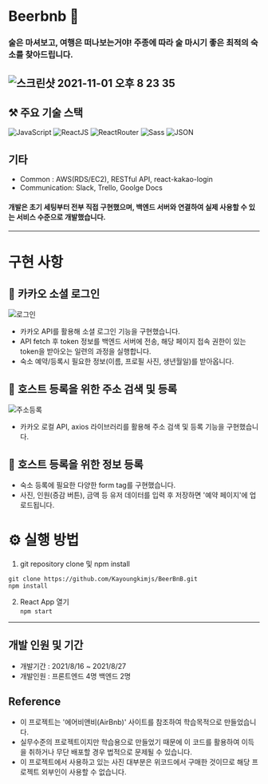 # Beerbnb 🍻
### 술은 마셔보고, 여행은 떠나보는거야! 주종에 따라 술 마시기 좋은 최적의 숙소를 찾아드립니다.
![스크린샷 2021-11-01 오후 8 23 35](https://user-images.githubusercontent.com/83155239/139664694-135198c8-1c75-4cb8-b4fb-05fb8a7ddfb4.png)
---
## ⚒ 주요 기술 스택 
<img alt="JavaScript" src ="https://img.shields.io/badge/JavaScript-F7DF1E.svg?&style=for-the-badge&logo=JavaScript&logoColor=white"/>   <img alt="ReactJS" src ="https://img.shields.io/badge/React-61DAFB.svg?&style=for-the-badge&logo=React&logoColor=white"/>   <img alt="ReactRouter" src ="https://img.shields.io/badge/React Router-CA4245.svg?&style=for-the-badge&logo=React Router&logoColor=white"/>   <img alt="Sass" src ="https://img.shields.io/badge/Sass-CC6699.svg?&style=for-the-badge&logo=Sass&logoColor=white"/>   <img alt="JSON" src ="https://img.shields.io/badge/JSON-000000.svg?&style=for-the-badge&logo=JSON&logoColor=white"/>

## 기타 
- Common : AWS(RDS/EC2), RESTful API, react-kakao-login
- Communication: Slack, Trello, Goolge Docs

#### 개발은 초기 세팅부터 전부 직접 구현했으며, 백엔드 서버와 연결하여 실제 사용할 수 있는 서비스 수준으로 개발했습니다.
---
# 구현 사항
## 📌 카카오 소셜 로그인
![로그인](https://user-images.githubusercontent.com/83155239/139666738-738a8aec-d944-421e-bd01-1d94a62656b1.gif)
- 카카오 API를 활용해 소셜 로그인 기능을 구현했습니다.
- API fetch 후 token 정보를 백엔드 서버에 전송, 해당 페이지 접속 권한이 있는 token을 받아오는 일련의 과정을 실행합니다.
- 숙소 예약/등록시 필요한 정보(이름, 프로필 사진, 생년월일)를 받아옵니다.
## 📌 호스트 등록을 위한 주소 검색 및 등록
![주소등록](https://user-images.githubusercontent.com/83155239/139666746-82961f2f-fbfc-48f4-84ba-b80f5160855d.gif)
- 카카오 로컬 API, axios 라이브러리를 활용해 주소 검색 및 등록 기능을 구현했습니다.
## 📌 호스트 등록을 위한 정보 등록
- 숙소 등록에 필요한 다양한 form tag를 구현했습니다. 
- 사진, 인원(증감 버튼), 금액 등 유저 데이터를 입력 후 저장하면 '예약 페이지'에 업로드됩니다.

# ⚙️ 실행 방법
1. git repository clone 및 npm install <br />

`git clone https://github.com/Kayoungkimjs/BeerBnB.git` <br />
`npm install`

2. React App 열기 <br />
`npm start` 
---
## 개발 인원 및 기간
- 개발기간 : 2021/8/16 ~ 2021/8/27
- 개발인원 : 프론트엔드 4명 백엔드 2명

## Reference
- 이 프로젝트는 '에어비앤비(AirBnb)' 사이트를 참조하여 학습목적으로 만들었습니다.
- 실무수준의 프로젝트이지만 학습용으로 만들었기 때문에 이 코드를 활용하여 이득을 취하거나 무단 배포할 경우 법적으로 문제될 수 있습니다.
- 이 프로젝트에서 사용하고 있는 사진 대부분은 위코드에서 구매한 것이므로 해당 프로젝트 외부인이 사용할 수 없습니다.
